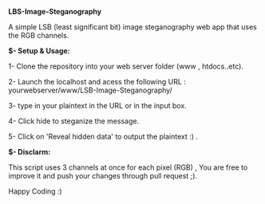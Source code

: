 **LBS-Image-Steganography**

A simple LSB (least significant bit) image steganography web app that uses the RGB channels.


**$- Setup & Usage:**

1- Clone the repository into your web server folder (www , htdocs..etc).

2- Launch the localhost and acess the following URL : yourwebserver/www/LSB-Image-Steganography/

3- type in your plaintext in the URL or in the input box.

4- Click hide to steganize the message.

5- Click on 'Reveal hidden data' to output the plaintext :) .

**$- Disclarm:** 

This script uses 3 channels at once for each pixel (RGB) , You are free to improve it and push your changes through pull request ;).


Happy Coding :)
